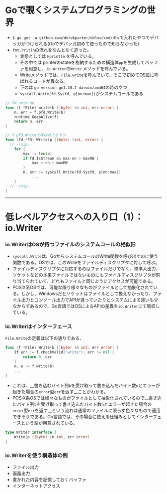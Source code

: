# Goで覗くシステムプログラミングの世界

- `$ go get -u github.com/derekparker/delve/cmd/dlv`で入れたやつでデバッガがつけられる(Goでデバッガ初めて使ったので知らなかった)
- `fmt.Pritln`の流れをなんとなく追った。
  + 実態としては `Fprintln` を呼んでいる。
  + その中では printerのstateを格納するための構造体`pp`を生成してバッファを用意し、`io.Writer`の`Write` メソッドを呼んでいる。
  + Writeメソッドでは、`File.write`を呼んでいて、そこで初めてOS毎に呼ばれるコードが異なる。
  + 下のは `go version go1.10.2 darwin/amd64`の時のやつ
  + `syscall.Write(fd.Sysfd, p[nn:max])`がシステムコールである

```go
// fd_unix.go
func (f *File) write(b []byte) (n int, err error) {
	n, err = f.pfd.Write(b)
	runtime.KeepAlive(f)
	return n, err
}

// f.pfd.Writeで呼ばれてるやつ
func (fd *FD) Write(p []byte) (int, error) {
  // -snip-
	for {
		max := len(p)
		if fd.IsStream && max-nn > maxRW {
			max = nn + maxRW
		}
		n, err := syscall.Write(fd.Sysfd, p[nn:max])
    		...
	}
  // -snip-
}
```

---

# 低レベルアクセスへの入り口（1）：io.Writer
### io.WriterはOSが持つファイルのシステムコールの相似形
- `syscall.Write`は、GoからシステムコールのWrite関数を呼び出すのに使う関数である。OSでは、このWriteをファイルディスクリプタに対して呼ぶ。
- ファイルディスクリプタに対応するのはファイルだけでなく、標準入出力、ソケットなどの本来ファイルではないものにもファイルディスクリプタが割り当てられていて、どれもファイルと同じようにアクセスが可能である。
- POSIX系OSでは、可能な限り様々なものがファイルとして抽象化されている。しかし、Windowsだとソケットはファイルとして扱えなかったり、ファイル出力とコンソール出力でAPIが違っていたりとシステムによる違いも少なからずあるので、Go言語ではOSによるAPIの差異を`io.Writer`にて吸収している。

### io.Writerはインターフェース
`File.Write`の定義は以下の通りである、
```go
func (f *File) Write(b []byte) (n int, err error) {
	if err := f.checkValid("write"); err != nil {
		return 0, err
	}
	n, e := f.write(b)
	...
}
```
- これは、__書き込むバイト列`b`を受け取って書き込んだバイト数`n`とエラーが起きた場合の`error`型`err`を返す__ことがわかる。
- POSIX系OSでは様々なものがファイルとして抽象化されているので__書き込むバイト列`b`を受け取って書き込んだバイト数`n`とエラーが起きた場合の`error`型`err`を返す__という流れは通常のファイルに限らず色々なもので適用できそうである。Go言語では、その場合に使える仕組みとしてインターフェースという型が用意されている。
```go
type Writer interface {
    Write(p []byte) (n int, err error)
}
```

### io.Writerを使う構造体の例
- ファイル出力
- 画面出力
- 書かれた内容を記憶しておくバッファ
- インターネットアクセス

